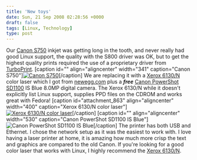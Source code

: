 ```yaml
---
title: 'New toys'
date: Sun, 21 Sep 2008 02:28:56 +0000
draft: false
tags: [Linux, Technology]
type: post
---
```


Our [Canon S750](http://www.tomshardware.com/reviews/alternatives-hp,521.html) inkjet was getting long in the tooth, and never really had good Linux support, the quality with the S800 driver was OK, but to get the highest quality prints required the use of a proprietary driver from [TurboPrint](http://www.zedonet.com/en_p_turboprint.phtml). \[caption id="" align="aligncenter" width="341" caption="Canon S750"\][![Canon S750](http://img.tomshardware.com/us/2002/09/26/alternatives_to_hp/intro.jpg "Canon S750")](http://www.tomshardware.com/reviews/alternatives-hp,521.html)\[/caption\] We are replacing it with a [Xerox 6130/N](http://www.newegg.com/Product/Product.aspx?Item=N82E16828118493) color laser which I got from [newegg.com](http://promotions.newegg.com/Xerox/091508/index.html?cm_sp=HomepageLB-_-Xerox091508-_-http%3a%2f%2fpromotions.newegg.com%2fXerox%2f091508%2f620x130.jpg) plus a _**free**_ [Canon PowerShot SD1100](http://www.newegg.com/Product/Product.aspx?Item=N82E16830120251) IS Blue 8.0MP digital camera. The Xerox 6130/N while it doesn't explicitly list Linux support, supplies PPD files on the CDROM and works great with Fedora! \[caption id="attachment\_863" align="aligncenter" width="400" caption="Xerox 6130/N color laser"\][![Xerox 6130/N color laser](http://zeusville.files.wordpress.com/2008/09/xerox6130n.jpg "xerox6130n")](http://zeusville.files.wordpress.com/2008/09/xerox6130n.jpg)\[/caption\] \[caption id="" align="aligncenter" width="530" caption="Canon PowerShot SD1100 IS Blue"\]![Canon PowerShot SD1100 IS Blue](http://www.letsgodigital.org/images/artikelen/6/canon-powershot-sd1100is.jpg "Canon PowerShot SD1100 IS Blue")\[/caption\] The printer has both USB and Ethernet. I chose the network setup as it was the easiest to work with. I love having a laser printer at home, it is amazing how much more crisp the text and graphics are compared to the old Canon. If you're looking for a good color laser that works with Linux, I highly recommend the [Xerox 6130/N](http://www.newegg.com/Product/Product.aspx?Item=N82E16828118493).